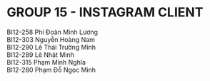 # GROUP 15 - INSTAGRAM CLIENT

BI12-258 Phí Đoàn Minh Lương  
BI12-303 Nguyễn Hoàng Nam  
BI12-290 Lê Thái Trường Minh  
BI12-289 Lê Nhật Minh  
BI12-315 Phạm Minh Nghĩa  
BI12-280 Phạm Đỗ Ngọc Minh